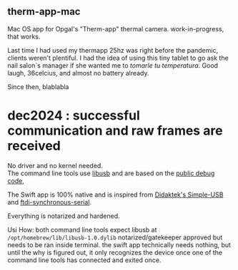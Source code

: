 ## therm-app-mac
Mac OS app for Opgal's "Therm-app" thermal camera. work-in-progress, that works.

Last time I had used my thermapp 25hz was right before the pandemic, clients weren't plentiful.  I had the idea of using this tiny tablet to go ask the nail salon`s manager if she wanted me to _tomarle tu temperatura_.  Good laugh, 36celcius, and almost no battery already.

Since then, blablabla



# dec2024 : successful communication and raw frames are received

No driver and no kernel needed.  
The command line tools use [libusb](https://libusb.info/) and are based on the [public debug code](https://github.com/Pidbip/ThermAppCam),  

The Swift app is 100% native and is inspired from [Didaktek's Simple-USB](https://github.com/didactek/deft-simple-usb) and [ftdi-synchronous-serial](https://github.com/didactek/ftdi-synchronous-serial).  

Everything is notarized and hardened.


Usi
How:
both command line tools expect libusb at `/opt/homebrew/lib/libusb-1.0.dylib` 
notarized/gatekeeper approved but needs to be ran inside terminal.
the swift app technically needs nothing, but until the why is figured out, it only recognizes the device once one of the command line tools has connected and exited once.
